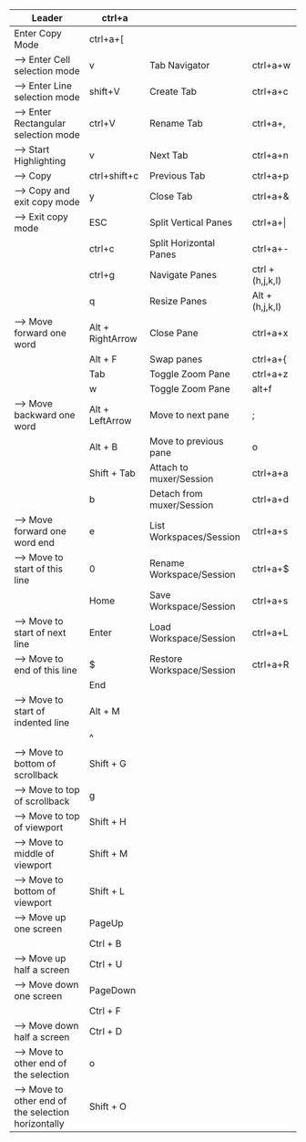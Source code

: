 
|Leader | ctrl+a|||
|--|--|--|--|
|Enter Copy Mode | ctrl+a+[|||
|--> Enter Cell selection mode| v |Tab Navigator|ctrl+a+w|
|--> Enter Line selection mode| shift+V |Create Tab|ctrl+a+c|
|--> Enter Rectangular selection mode| ctrl+V |Rename Tab|ctrl+a+,|
|--> Start Highlighting| v|Next Tab|ctrl+a+n|
|--> Copy|ctrl+shift+c|Previous Tab|ctrl+a+p|
|--> Copy and exit copy mode|y|Close Tab|ctrl+a+&|
|--> Exit copy mode|ESC|Split Vertical Panes|ctrl+a+\||
||ctrl+c|Split Horizontal Panes|ctrl+a+-|
||ctrl+g|Navigate Panes|ctrl + (h,j,k,l)|
||q|Resize Panes|Alt + (h,j,k,l)|
|--> Move forward one word|Alt + RightArrow|Close Pane|ctrl+a+x|
||Alt + F|Swap panes|ctrl+a+\{|
||Tab|Toggle Zoom Pane|ctrl+a+z|
||w|Toggle Zoom Pane|alt+f|
|--> Move backward one word|Alt + LeftArrow|Move to next pane|;|
||Alt + B|Move to previous pane|o|
||Shift + Tab|Attach to muxer/Session|ctrl+a+a|
||b|Detach from muxer/Session|ctrl+a+d|
| --> Move forward one word end|e|List Workspaces/Session|ctrl+a+s|
| --> Move to start of this line|0|Rename Workspace/Session|ctrl+a+$|
||Home|Save Workspace/Session|ctrl+a+s|
| --> Move to start of next line|Enter|Load Workspace/Session|ctrl+a+L|
| --> Move to end of this line|$|Restore Workspace/Session|ctrl+a+R|
||End|
| --> Move to start of indented line|Alt + M|
||^|
| --> Move to bottom of scrollback|Shift + G|
| --> Move to top of scrollback|g|
| --> Move to top of viewport|Shift + H|
| --> Move to middle of viewport|Shift + M|
| --> Move to bottom of viewport|Shift + L|
| --> Move up one screen|PageUp|
||Ctrl + B|
| --> Move up half a screen|Ctrl + U|
| --> Move down one screen|PageDown|
||Ctrl + F|
| --> Move down half a screen|Ctrl + D|
| --> Move to other end of the selection|o|
| --> Move to other end of the selection horizontally|Shift + O|